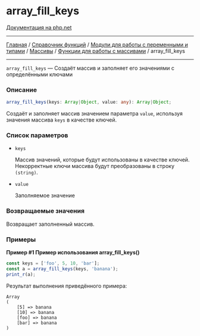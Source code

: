 # array_fill_keys

[Документация на php.net](https://www.php.net/manual/ru/function.array-fill-keys.php)

---

[Главная](../../../../../README.md) / [Справочник функций](../../../../funcref.md) /
[Модули для работы с переменными и типами](../../../vartype.md) / [Массивы](../../array.md) /
[Функции для работы с массивами](../func.md) / array_fill_keys

---

`array_fill_keys` — Создаёт массив и заполняет его значениями с определёнными ключами

### Описание

```ts
array_fill_keys(keys: Array|Object, value: any): Array|Object;
```

Создаёт и заполняет массив значением параметра `value`, используя значения массива `keys` в качестве
ключей.

### Список параметров

-   `keys`

    Массив значений, которые будут использованы в качестве ключей. Некорректные ключи массива будут
    преобразованы в строку `(string)`.

-   `value`

    Заполняемое значение

### Возвращаемые значения

Возвращает заполненный массив.

### Примеры

**Пример #1 Пример использования array_fill_keys()**

```js
const keys = ['foo', 5, 10, 'bar'];
const a = array_fill_keys(keys, 'banana');
print_r(a);
```

Результат выполнения приведённого примера:

    Array
    (
        [5] => banana
        [10] => banana
        [foo] => banana
        [bar] => banana
    )
